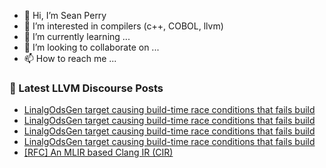 - 👋 Hi, I’m Sean Perry
- 👀 I’m interested in compilers (c++, COBOL, llvm)
- 🌱 I’m currently learning ...
- 💞️ I’m looking to collaborate on ...
- 📫 How to reach me ...

<!---
s66perry/s66perry is a ✨ special ✨ repository because its `README.md` (this file) appears on your GitHub profile.
You can click the Preview link to take a look at your changes.
--->
### 📕 Latest LLVM Discourse Posts

<!-- DISCOURSE-LLVM:START -->
- [LinalgOdsGen target causing build-time race conditions that fails build](https://discourse.llvm.org/t/linalgodsgen-target-causing-build-time-race-conditions-that-fails-build/63334#post_8)
- [LinalgOdsGen target causing build-time race conditions that fails build](https://discourse.llvm.org/t/linalgodsgen-target-causing-build-time-race-conditions-that-fails-build/63334#post_7)
- [LinalgOdsGen target causing build-time race conditions that fails build](https://discourse.llvm.org/t/linalgodsgen-target-causing-build-time-race-conditions-that-fails-build/63334#post_6)
- [LinalgOdsGen target causing build-time race conditions that fails build](https://discourse.llvm.org/t/linalgodsgen-target-causing-build-time-race-conditions-that-fails-build/63334#post_5)
- [[RFC] An MLIR based Clang IR &lpar;CIR&rpar;](https://discourse.llvm.org/t/rfc-an-mlir-based-clang-ir-cir/63319#post_13)
<!-- DISCOURSE-LLVM:END -->
